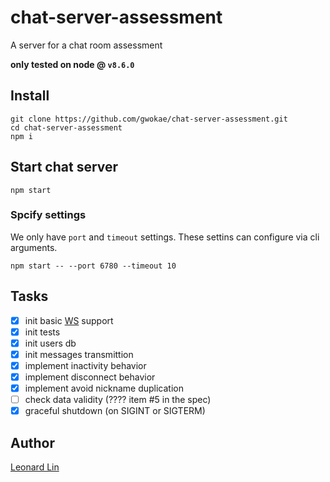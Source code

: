 # chat-server-assessment

A server for a chat room assessment

**only tested on node @ `v8.6.0`**

## Install

```
git clone https://github.com/gwokae/chat-server-assessment.git
cd chat-server-assessment
npm i
```

## Start chat server

```
npm start
```

### Spcify settings

We only have `port` and `timeout` settings. These settins can configure via cli arguments.

```
npm start -- --port 6780 --timeout 10
```

## Tasks

* [X] init basic [WS](https://github.com/websockets/ws) support
* [X] init tests
* [X] init users db
* [X] init messages transmittion
* [X] implement inactivity behavior
* [X] implement disconnect behavior
* [X] implement avoid nickname duplication
* [ ] check data validity (???? item #5 in the spec)
* [X] graceful shutdown (on SIGINT or SIGTERM)

## Author

[Leonard Lin](https://github.com/gwokae)
